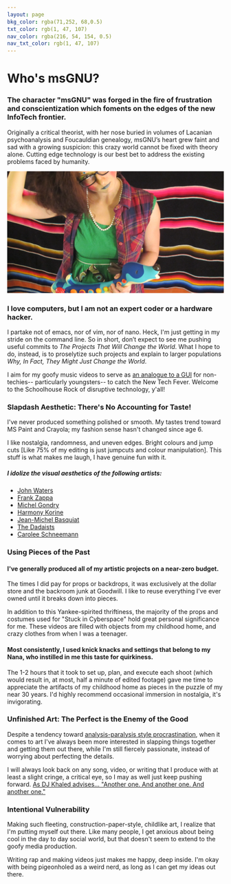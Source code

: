 ```yaml
---
layout: page
bkg_color: rgba(71,252, 68,0.5)
txt_color: rgb(1, 47, 107)
nav_color: rgba(216, 54, 154, 0.5)
nav_txt_color: rgb(1, 47, 107)
---
```


# **Who's msGNU?**

### The character "msGNU" was forged in the fire of frustration and conscientization which foments on the edges of the new InfoTech frontier.

Originally a critical theorist, with her nose buried in volumes of Lacanian psychoanalysis and Foucauldian genealogy, msGNU’s heart grew faint and sad with a growing suspicion: this crazy world cannot be fixed with theory alone. Cutting edge technology is our best bet to address the existing problems faced by humanity.

![msGNU](/images/guitar.JPG)


### I love computers, but I am not an expert coder or a hardware hacker.
I partake not of emacs, nor of vim, nor of nano. Heck, I'm just getting in my stride on the command line. So in short, don’t expect to see me pushing useful commits to *The Projects That Will Change the World*. What I hope to do, instead, is to proselytize such projects and explain to larger populations *Why, In Fact, They Might Just Change the World*.

I aim for my goofy music videos to serve as [an analogue to a GUI](https://en.wikipedia.org/wiki/Graphical_user_interface) for non-techies-- particularly youngsters-- to catch the New Tech Fever. Welcome to the Schoolhouse Rock of disruptive technology, y'all!

### Slapdash Aesthetic: There's No Accounting for Taste!

I've never produced something polished or smooth. My tastes trend toward MS Paint and Crayola; my fashion sense hasn't changed since age 6.

I like nostalgia, randomness, and uneven edges. Bright colours and jump cuts [Like 75% of my editing is just jumpcuts and colour manipulation]. This stuff is what makes me laugh, I have genuine fun with it.
<!-- I don't care how jarring they are, I'll always take a hard cut over a proper transition. -->
<!-- In short, I share my aesthetic tastes with a lot of 6 year olds. I never grew out of goofy Crayola-style crafts, and I don't intend to.  -->

##### I idolize the visual aesthetics of the following artists:

* [John Waters](https://youtu.be/M6JNevrNvFk)
* [Frank Zappa](https://youtu.be/6f1MRrNMNSQ)
* [Michel Gondry](https://youtu.be/XJnhaXwK86M)
* [Harmony Korine](https://youtu.be/BUsB3S0CfKE)
* [Jean-Michel Basquiat](http://basquiat.com/)
* [The Dadaists](https://web.archive.org/web/20160131161705/http://www.dadart.com/dadaism/dada/020-history-dada-movement.html)
* [Carolee Schneemann](http://ubu.com/film/schneemann.html)

### Using Pieces of the Past

#### I've generally produced all of my artistic projects on a near-zero budget.

The times I did pay for props or backdrops, it was exclusively at the dollar store and the backroom junk at Goodwill. I like to reuse everything I've ever owned until it breaks down into pieces.

In addition to this Yankee-spirited thriftiness, the majority of the props and costumes used for "Stuck in Cyberspace" hold great personal significance for me. These videos are filled with objects from my childhood home, and crazy clothes from when I was a teenager.

#### Most consistently, I used knick knacks and settings that belong to my Nana, who instilled in me this taste for quirkiness.

The 1-2 hours that it took to set up, plan, and execute each shoot (which would result in, at most, half a minute of edited footage) gave me time to appreciate the artifacts of my childhood home as pieces in the puzzle of my near 30 years. I'd highly recommend occasional immersion in nostalgia, it's invigorating.

### Unfinished Art: The Perfect is the Enemy of the Good

Despite a tendency toward [analysis-paralysis style procrastination](https://web.archive.org/web/20160708010435/https://blog.todoist.com/2015/07/08/analysis-paralysis-and-your-productivity/), when it comes to art I've always been more interested in slapping things together and getting them out there, while I'm still fiercely passionate, instead of worrying about perfecting the details.

I will always look back on any song, video, or writing that I produce with at least a slight cringe, a critical eye, so I may as well just keep pushing forward. [As DJ Khaled advises... "Another one. And another one. And another one."](https://youtu.be/Jo-0ytcEXKg)

### Intentional Vulnerability

Making such fleeting, construction-paper-style, childlike art, I realize that I'm putting myself out there. Like many people, I get anxious about being cool in the day to day social world, but that doesn't seem to extend to the goofy media production.

Writing rap and making videos just makes me happy, deep inside. I'm okay with being pigeonholed as a weird nerd, as long as I can get my ideas out there.



<!-- I would never have written any of these songs if it weren't for the academic and theoretical inspirations which sparked them off. The [Bibliography](/pdfs/chelsea_palmer_2015_SIC_bibliography.pdf) is an exhaustive list of the six-month-cram-session of reading that allowed this to happen. To pick a few favourites:

* David Beer
* Siva Vaidhyanathan
* Ursula Franklin
* danah boyd
* Lawrence Lessig
* Geert Lovink
* Ray Kurzweil
* Jose van Dijck
* Mark Poster -->
